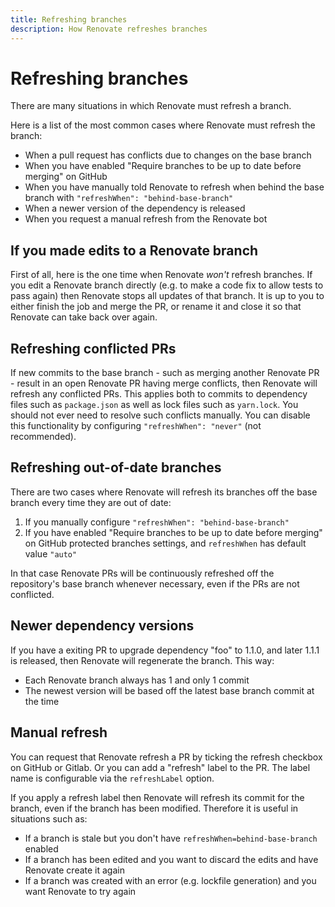```yaml
---
title: Refreshing branches
description: How Renovate refreshes branches
---
```


# Refreshing branches

There are many situations in which Renovate must refresh a branch.

Here is a list of the most common cases where Renovate must refresh the branch:

- When a pull request has conflicts due to changes on the base branch
- When you have enabled "Require branches to be up to date before merging" on GitHub
- When you have manually told Renovate to refresh when behind the base branch with `"refreshWhen": "behind-base-branch"`
- When a newer version of the dependency is released
- When you request a manual refresh from the Renovate bot

## If you made edits to a Renovate branch

First of all, here is the one time when Renovate _won't_ refresh branches.
If you edit a Renovate branch directly (e.g. to make a code fix to allow tests to pass again) then Renovate stops all updates of that branch.
It is up to you to either finish the job and merge the PR, or rename it and close it so that Renovate can take back over again.

## Refreshing conflicted PRs

If new commits to the base branch - such as merging another Renovate PR - result in an open Renovate PR having merge conflicts, then Renovate will refresh any conflicted PRs.
This applies both to commits to dependency files such as `package.json` as well as lock files such as `yarn.lock`.
You should not ever need to resolve such conflicts manually.
You can disable this functionality by configuring `"refreshWhen": "never"` (not recommended).

## Refreshing out-of-date branches

There are two cases where Renovate will refresh its branches off the base branch every time they are out of date:

1. If you manually configure `"refreshWhen": "behind-base-branch"`
1. If you have enabled "Require branches to be up to date before merging" on GitHub protected branches settings, and `refreshWhen` has default value `"auto"`

In that case Renovate PRs will be continuously refreshed off the repository's base branch whenever necessary, even if the PRs are not conflicted.

## Newer dependency versions

If you have a exiting PR to upgrade dependency "foo" to 1.1.0, and later 1.1.1 is released, then Renovate will regenerate the branch.
This way:

- Each Renovate branch always has 1 and only 1 commit
- The newest version will be based off the latest base branch commit at the time

## Manual refresh

You can request that Renovate refresh a PR by ticking the refresh checkbox on GitHub or Gitlab.
Or you can add a "refresh" label to the PR.
The label name is configurable via the `refreshLabel` option.

If you apply a refresh label then Renovate will refresh its commit for the branch, even if the branch has been modified.
Therefore it is useful in situations such as:

- If a branch is stale but you don't have `refreshWhen=behind-base-branch` enabled
- If a branch has been edited and you want to discard the edits and have Renovate create it again
- If a branch was created with an error (e.g. lockfile generation) and you want Renovate to try again
